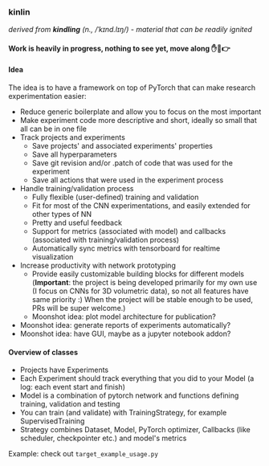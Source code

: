 ### kinlin
_derived from **kindling** (n., /ˈkɪnd.lɪŋ/) - material that can be readily ignited_

#### Work is heavily in progress, nothing to see yet, move along ✋👮👉 

#### Idea
The idea is to have a framework on top of PyTorch that can make research experimentation easier:
- Reduce generic boilerplate and allow you to focus on the most important
- Make experiment code more descriptive and short, ideally so small that all can be in one file
- Track projects and experiments
    - Save projects' and associated experiments' properties
    - Save all hyperparameters
    - Save git revision and/or .patch of code that was used for the experiment 
    - Save all actions that were used in the experiment process
- Handle training/validation process
    - Fully flexible (user-defined) training and validation
    - Fit for most of the CNN experimentations, and easily extended for other types of NN
    - Pretty and useful feedback
    - Support for metrics (associated with model) and callbacks (associated with training/validation process)
    - Automatically sync metrics with tensorboard for realtime visualization
- Increase productivity with network prototyping
    - Provide easily customizable building blocks for different models
    (**Important**: the project is being developed primarily for my own use (I focus on CNNs for 3D volumetric data),
    so not all features have same priority :) When the project will be stable enough to be used, PRs will be super welcome.)
    - Moonshot idea: plot model architecture for publication?
- Moonshot idea: generate reports of experiments automatically?
- Moonshot idea: have GUI, maybe as a jupyter notebook addon?

#### Overview of classes
- Projects have Experiments
- Each Experiment should track everything that you did to your Model (a log: each event start and finish)
- Model is a combination of pytorch network and functions defining training, validation and testing
- You can train (and validate) with TrainingStrategy, for example SupervisedTraining
- Strategy combines Dataset, Model, PyTorch optimizer, Callbacks (like scheduler, checkpointer etc.) and model's metrics

Example: check out `target_example_usage.py`

